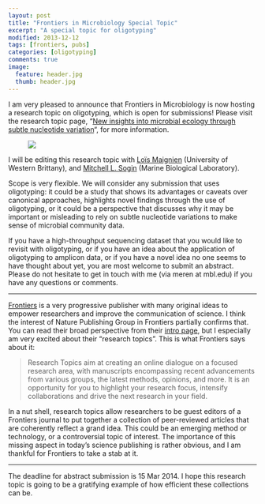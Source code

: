 ```yaml
---
layout: post
title: "Frontiers in Microbiology Special Topic"
excerpt: "A special topic for oligotyping"
modified: 2013-12-12
tags: [frontiers, pubs]
categories: [oligotyping]
comments: true
image:
  feature: header.jpg
  thumb: header.jpg
---
```


I am very pleased to announce that Frontiers in Microbiology is now hosting a research topic on oligotyping, which is open for submissions! Please visit the research topic page, “[New insights into microbial ecology through subtle nucleotide variation](http://www.frontiersin.org/systems_microbiology/researchtopics/new_insights_into_microbial_ec/2427)“, for more information.

<figure>
	<a href="http://www.frontiersin.org/systems_microbiology/researchtopics/new_insights_into_microbial_ec/2427"><img src="{{ site.url }}/images/oligotyping/frontiers-oligotyping.png"></a>
</figure>

I will be editing this research topic with [Loïs Maignien](http://www.mendeley.com/profiles/lois-maignien/) (University of Western Brittany), and [Mitchell L. Sogin](http://www.mbl.edu/jbpc/faculty/mitchell-sogin/) (Marine Biological Laboratory).

Scope is very flexible. We will consider any submission that uses oligotyping: it could be a study that shows its advantages or caveats over canonical approaches, highlights novel findings through the use of oligotyping, or it could be a perspective that discusses why it may be important or misleading to rely on subtle nucleotide variations to make sense of microbial community data.

If you have a high-throughput sequencing dataset that you would like to revisit with oligotyping, or if you have an idea about the application of oligotyping to amplicon data, or if you have a novel idea no one seems to have thought about yet, you are most welcome to submit an abstract. Please do not hesitate to get in touch with me (via meren at mbl.edu) if you have any questions or comments.

---

[Frontiers](http://frontiersin.org/) is a very progressive publisher with many original ideas to empower researchers and improve the communication of science. I think the interest of Nature Publishing Group in Frontiers partially confirms that. You can read their broad perspective from their [intro page](http://www.frontiersin.org/about), but I especially am very excited about their “research topics”. This is what Frontiers says about it:

>Research Topics aim at creating an online dialogue on a focused research area, with manuscripts encompassing recent advancements from various groups, the latest methods, opinions, and more. It is an opportunity for you to highlight your research focus, intensify collaborations and drive the next research in your field.

In a nut shell, research topics allow researchers to be guest editors of a Frontiers journal to put together a collection of peer-reviewed articles that are coherently reflect a grand idea. This could be an emerging method or technology, or a controversial topic of interest. The importance of this missing aspect in today’s science publishing is rather obvious, and I am thankful for Frontiers to take a stab at it.

---

The deadline for abstract submission is 15 Mar 2014. I hope this research topic is going to be a gratifying example of how efficient these collections can be.
